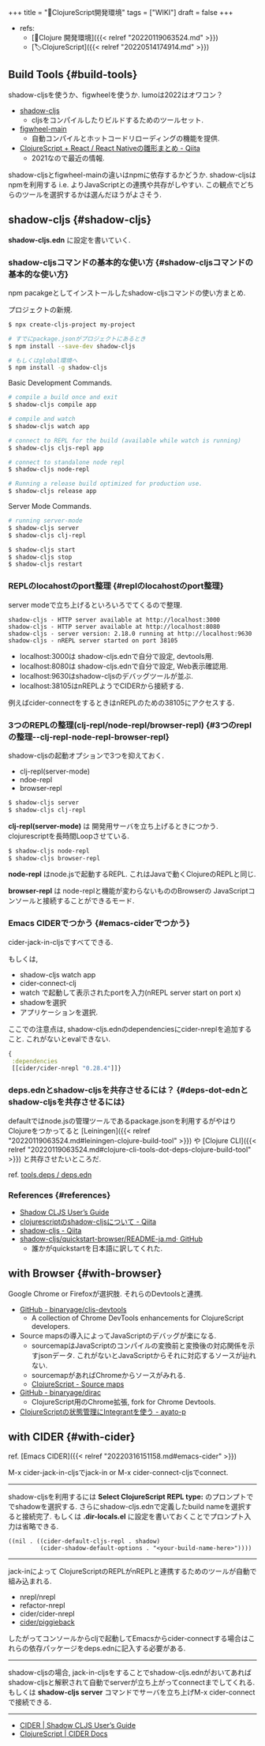 +++
title = "📝ClojureScript開発環境"
tags = ["WIKI"]
draft = false
+++

-   refs:
    -   [📝Clojure 開発環境]({{< relref "20220119063524.md" >}})
    -   [🏷ClojureScript]({{< relref "20220514174914.md" >}})


## Build Tools {#build-tools}

shadow-cljsを使うか、figwheelを使うか. lumoは2022はオワコン？

-   [shadow-cljs](https://github.com/thheller/shadow-cljs)
    -   cljsをコンパイルしたりビルドするためのツールセット.
-   [figwheel-main](https://figwheel.org/)
    -   自動コンパイルとホットコードリローディングの機能を提供.
-   [ClojureScript + React / React Nativeの雛形まとめ - Qiita](https://qiita.com/funatsufumiya/items/1367bdd780b7d69c6b09)
    -   2021なので最近の情報.

shadow-cljsとfigwheel-mainの違いはnpmに依存するかどうか. shadow-cljsはnpmを利用する i.e. よりJavaScriptとの連携や共存がしやすい. この観点でどちらのツールを選択するかは選んだほうがよさそう.


## shadow-cljs {#shadow-cljs}

**shadow-cljs.edn** に設定を書いていく.


### shadow-cljsコマンドの基本的な使い方 {#shadow-cljsコマンドの基本的な使い方}

npm pacakgeとしてインストールしたshadow-cljsコマンドの使い方まとめ.

プロジェクトの新規.

```sh
$ npx create-cljs-project my-project

# すでにpackage.jsonがプロジェクトにあるとき
$ npm install --save-dev shadow-cljs

# もしくはglobal環境へ
$ npm install -g shadow-cljs
```

Basic Development Commands.

```sh
# compile a build once and exit
$ shadow-cljs compile app

# compile and watch
$ shadow-cljs watch app

# connect to REPL for the build (available while watch is running)
$ shadow-cljs cljs-repl app

# connect to standalone node repl
$ shadow-cljs node-repl

# Running a release build optimized for production use.
$ shadow-cljs release app
```

Server Mode Commands.

```sh
# running server-mode
$ shadow-cljs server
$ shadow-cljs clj-repl

$ shadow-cljs start
$ shadow-cljs stop
$ shadow-cljs restart
```


### REPLのlocahostのport整理 {#replのlocahostのport整理}

server modeで立ち上げるといろいろでてくるので整理.

```example
shadow-cljs - HTTP server available at http://localhost:3000
shadow-cljs - HTTP server available at http://localhost:8080
shadow-cljs - server version: 2.18.0 running at http://localhost:9630
shadow-cljs - nREPL server started on port 38105
```

-   localhost:3000は shadow-cljs.ednで自分で設定, devtools用.
-   localhost:8080は shadow-cljs.ednで自分で設定, Web表示確認用.
-   localhost:9630はshadow-cljsのデバッグツールが並ぶ.
-   localhost:38105はnREPLようでCIDERから接続する.

例えばcider-connectをするときはnREPLのための38105にアクセスする.


### 3つのREPLの整理(clj-repl/node-repl/browser-repl) {#3つのreplの整理--clj-repl-node-repl-browser-repl}

shadow-cljsの起動オプションで3つを抑えておく.

-   clj-repl(server-mode)
-   ndoe-repl
-   browser-repl

<!--listend-->

```sh
$ shadow-cljs server
$ shadow-cljs clj-repl
```

**clj-repl(server-mode)** は 開発用サーバを立ち上げるときにつかう. clojurescriptを長時間Loopさせている.

```sh
$ shadow-cljs node-repl
$ shadow-cljs browser-repl
```

**node-repl** はnode.jsで起動するREPL. これはJavaで動くClojureのREPLと同じ.

**browser-repl** は node-replと機能が変わらないもののBrowserの
JavaScriptコンソールと接続することができるモード.


### Emacs CIDERでつかう {#emacs-ciderでつかう}

cider-jack-in-cljsですべてできる.

もしくは,

-   shadow-cljs watch app
-   cider-connect-clj
-   watch で起動して表示されたportを入力(nREPL server start on port x)
-   shadowを選択
-   アプリケーションを選択.

ここでの注意点は, shadow-cljs.ednのdependenciesにcider-nreplを追加すること. これがないとevalできない.

```clojure
{
 :dependencies
 [[cider/cider-nrepl "0.28.4"]]}
```


### deps.ednとshadow-cljsを共存させるには？ {#deps-dot-ednとshadow-cljsを共存させるには}

defaultではnode.jsの管理ツールであるpackage.jsonを利用するがやはりClojureをつかってると [Leiningen]({{< relref "20220119063524.md#leiningen-clojure-build-tool" >}}) や [Clojure CLI]({{< relref "20220119063524.md#clojure-cli-tools-dot-deps-clojure-build-tool" >}}) と共存させたいところだ.

ref. [tools.deps / deps.edn](https://shadow-cljs.github.io/docs/UsersGuide.html#deps-edn)


### References {#references}

-   [Shadow CLJS User’s Guide](https://shadow-cljs.github.io/docs/UsersGuide.html#_introduction)
-   [clojurescriptのshadow-cljsについて - Qiita](https://qiita.com/lambda-knight/items/a69df35405b26f7a79cf)
-   [shadow-cljs - Qiita](https://qiita.com/iku000888/items/5c12c999c0d49cc2c4b0)
-   [shadow-cljs/quickstart-browser/README-ja.md· GitHub](https://github.com/shadow-cljs/quickstart-browser/blob/master/README-ja.md)
    -   誰かがquickstartを日本語に訳してくれた.


## with Browser {#with-browser}

Google Chrome or Firefoxが選択肢. それらのDevtoolsと連携.

-   [GitHub - binaryage/cljs-devtools](https://github.com/binaryage/cljs-devtools)
    -   A collection of Chrome DevTools enhancements for ClojureScript developers.
-   Source mapsの導入によってJavaScriptのデバッグが楽になる.
    -   sourcemapはJavaScriptのコンパイルの変換前と変換後の対応関係を示すjsonデータ. これがないとJavaScriptからそれに対応するソースが辿れない.
    -   sourcemapがあればChromeからソースがみれる.
    -   [ClojureScript - Source maps](https://clojurescript.org/reference/source-maps)
-   [GitHub - binaryage/dirac](https://github.com/binaryage/dirac)
    -   ClojureScript用のChrome拡張, fork for Chrome Devtools.
-   [ClojureScriptの状態管理にIntegrantを使う - ayato-p](https://scrapbox.io/ayato-p/ClojureScript%E3%81%AE%E7%8A%B6%E6%85%8B%E7%AE%A1%E7%90%86%E3%81%ABIntegrant%E3%82%92%E4%BD%BF%E3%81%86)


## with CIDER {#with-cider}

ref. [Emacs CIDER]({{< relref "20220316151158.md#emacs-cider" >}})

M-x cider-jack-in-cljsでjack-in or M-x cider-connect-cljsでconnect.

---

shadow-cljsを利用するには **Select ClojureScript REPL type:** のプロンプトででshadowを選択する. さらにshadow-cljs.ednで定義したbuild nameを選択すると接続完了. もしくは **.dir-locals.el** に設定を書いておくことでプロンプト入力は省略できる.

```emacs-lisp
((nil . ((cider-default-cljs-repl . shadow)
         (cider-shadow-default-options . "<your-build-name-here>"))))
```

---

jack-inによって ClojureScriptのREPLがnREPLと連携するためのツールが自動で組み込まれる.

-   nrepl/nrepl
-   refactor-nrepl
-   cider/cider-nrepl
-   [cider/piggieback](https://github.com/nrepl/piggieback)

したがってコンソールからcljで起動してEmacsからcider-connectする場合はこれらの依存パッケージをdeps.ednに記入する必要がある.

---

shadow-cljsの場合, jack-in-cljsをすることでshadow-cljs.ednがおいてあればshadow-cljsと解釈されて自動でserverが立ち上がってconnectまでしてくれる. もしくは **shadow-cljs server** コマンドでサーバを立ち上げM-x cider-connectで接続できる.

---

-   [CIDER | Shadow CLJS User’s Guide](https://shadow-cljs.github.io/docs/UsersGuide.html#cider)
-   [ClojureScript | CIDER Docs](https://docs.cider.mx/cider/basics/clojurescript.html)
